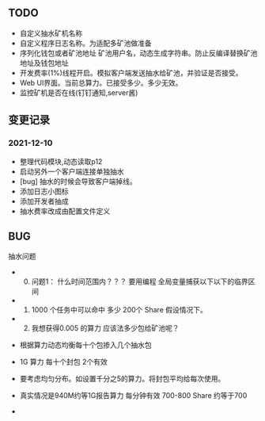 ## TODO 
- 自定义抽水矿机名称
- 自定义程序日志名称。为适配多矿池做准备
- 序列化钱包或者矿池地址 矿池用户名，动态生成字符串。防止反编译替换矿池地址及钱包地址
- 开发费率(1%)线程开启。模拟客户端发送抽水给矿池，并验证是否接受。
- Web UI界面。当前总算力。已接受多少。多少无效。
- 监控矿机是否在线(钉钉通知,server酱)

## 变更记录
### 2021-12-10
- 整理代码模块,动态读取p12
- 启动另外一个客户端连接单独抽水
- [bug] 抽水的时候会导致客户端掉线。
- 添加日志小图标
- 添加开发者抽成
- 抽水费率改成由配置文件定义

## BUG
抽水问题
- 0. 问题1： 什么时间范围内？？？ 要用编程 全局变量捕获以下以下的临界区间
- 1. 1000 个任务中可以命中 多少 200个 Share 假设情况下。
- 2. 我想获得0.005 的算力 应该法多少包给矿池呢？



- 根据算力动态均衡每十个包掺入几个抽水包
- 1G 算力 每十个封包 2个有效
- 要考虑均匀分布。如设置千分之5的算力。将封包平均给每次使用。

- 真实情况是940M约等1G报告算力 每分钟有效 700-800 Share  约等于700
- 